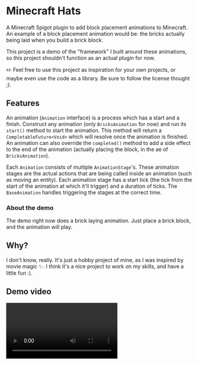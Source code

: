 # Minecraft Hats
A Minecraft Spigot plugin to add block placement animations to Minecraft.
An example of a block placement animation would be:
the bricks actually being laid when you build a brick block.

This project is a demo of the "framework" I built around these animations,
so this project shouldn't function as an actual plugin for now.

✏️ Feel free to use this project as inspiration for your own projects,
or maybe even use the code as a library.
Be sure to follow the license thought ;).

## Features
An animation (`Animation` interface)
is a process which has a start and a finish.
Construct any animation (only `BricksAnimation` for now)
and run its `start()` method to start the animation.
This method will return a `CompletableFuture<Void>`
which will resolve once the animation is finished.
An animation can also override the `completed()` method
to add a side effect to the end of the animation
(actually placing the block, in the ae of `BricksAnimation`).

Each `Animation` consists of multiple `AnimationStage`'s.
These animation stages are the actual actions
that are being called inside an animation (such as moving an entity).
Each animation stage has a start tick
(the tick from the start of the animation at which it'll trigger)
and a duration of ticks.
The `BaseAnimation` handles triggering the stages at the correct time.

### About the demo
The demo right now does a brick laying animation.
Just place a brick block, and the animation will play.


## Why?
I don't know, really.
It's just a hobby project of mine,
as I was inspired by movie magic ✨.
I think it's a nice project to work on my skills,
and have a little fun :).


## Demo video
![](media/demo.mp4)
